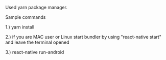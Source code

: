 Used yarn package manager. 

Sample commands

1.) yarn install

2.) if you are MAC user or Linux start bundler by using "react-native start" and leave the terminal opened

3.) react-native run-android
